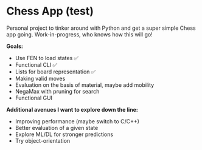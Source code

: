 # Chess App (test)

Personal project to tinker around with Python and get a super simple Chess app going. Work-in-progress, who knows how this will go!

**Goals:**
- Use FEN to load states ✅
- Functional CLI ✅
- Lists for board representation ✅
- Making valid moves
- Evaluation on the basis of material, maybe add mobility
- NegaMax with pruning for search
- Functional GUI

**Additional avenues I want to explore down the line:**
- Improving performance (maybe switch to C/C++)
- Better evaluation of a given state
- Explore ML/DL for stronger predictions
- Try object-orientation